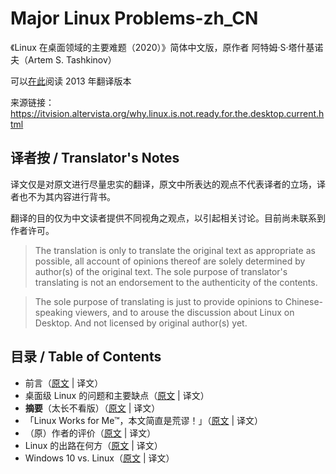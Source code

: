 # Major Linux Problems-zh_CN

《Linux 在桌面领域的主要难题（2020）》简体中文版，原作者 阿特姆·S·塔什基诺夫（Artem S. Tashkinov）

可以[在此](http://www.oschina.net/translate/why-linux-is-not-ready-for-the-desktop-current)阅读 2013 年翻译版本

来源链接：https://itvision.altervista.org/why.linux.is.not.ready.for.the.desktop.current.html

## 译者按 / Translator's Notes

译文仅是对原文进行尽量忠实的翻译，原文中所表达的观点不代表译者的立场，译者也不为其内容进行背书。

翻译的目的仅为中文读者提供不同视角之观点，以引起相关讨论。目前尚未联系到作者许可。

> The translation is only to translate the original text as appropriate as possible, all account of opinions thereof are solely determined by author(s) of the original text.  The sole purpose of translator's translating is not an endorsement to the authenticity of the contents.

> The sole purpose of translating is just to provide opinions to Chinese-speaking viewers, and to arouse the discussion about Linux on Desktop. And not licensed by original author(s) yet.

## 目录 / Table of Contents

- 前言（[原文](https://github.com/whriedplanck/major-linux-problems-zh-cn/blob/master/full-text.md#preface) | 译文）
- 桌面级 Linux 的问题和主要缺点（[原文](https://github.com/whriedplanck/major-linux-problems-zh-cn/blob/master/full-text.md#desktop-linux-problems-and-major-hortcomings) | 译文）
- **摘要**（太长不看版）（[原文](https://github.com/whriedplanck/major-linux-problems-zh-cn/blob/master/full-text.md#summary) | 译文）
- 「Linux Works for Me™，本文简直是荒谬！」（[原文](https://github.com/whriedplanck/major-linux-problems-zh-cn/blob/master/full-text.md#) | 译文）
- （原）作者的评价（[原文](https://github.com/whriedplanck/major-linux-problems-zh-cn/blob/master/full-text.md#commentary-from-the-author) | 译文）
- Linux 的出路在何方（[原文](https://github.com/whriedplanck/major-linux-problems-zh-cn/blob/master/full-text.md#solving-Linux) | 译文）
- Windows 10 vs. Linux（[原文](https://github.com/whriedplanck/major-linux-problems-zh-cn/blob/master/full-text.md#windows-10-vs-linux) | 译文）


